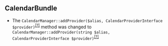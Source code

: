 CalendarBundle
--------------
* The `CalendarManager::addProvider($alias, CalendarProviderInterface $provider)`<sup>[[?]](https://github.com/oroinc/OroCalendarBundle/tree/3.1.0-rc/Manager/CalendarManager.php#L31 "Oro\Bundle\CalendarBundle\Manager\CalendarManager")</sup> method was changed to `CalendarManager::addProvider(string $alias, CalendarProviderInterface $provider)`<sup>[[?]](https://github.com/oroinc/OroCalendarBundle/tree/3.1.0/Manager/CalendarManager.php#L34 "Oro\Bundle\CalendarBundle\Manager\CalendarManager")</sup>
